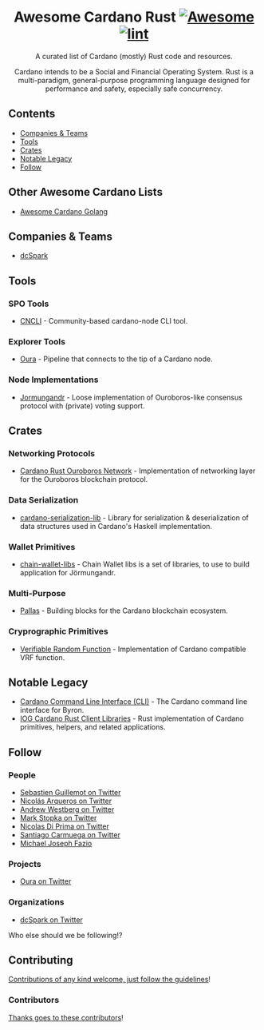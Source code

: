 <div align="center">

<!-- title -->

<!--lint ignore no-dead-urls -->
# Awesome Cardano Rust [![Awesome](https://awesome.re/badge.svg)](https://awesome.re) [![lint](https://github.com/2nd-Layer/awesome-cardano-rust/actions/workflows/lint.yaml/badge.svg)](https://github.com/2nd-Layer/awesome-cardano-rust/actions/workflows/lint.yaml)

<!-- subtitle -->

A curated list of Cardano (mostly) Rust code and resources.

<!-- image -->

<!-- <a href="" target="_blank" rel="noopener noreferrer">
  <img src="" />
</a> -->

<!-- description -->

Cardano intends to be a Social and Financial Operating System. Rust is a multi-paradigm, general-purpose programming language designed for performance and safety, especially safe concurrency.

</div>

<!-- TOC -->

## Contents

- [Companies & Teams](#companies--teams)
- [Tools](#tools)
- [Crates](#crates)
- [Notable Legacy](#notable-legacy)
- [Follow](#follow)

<!-- CONTENT -->

## Other Awesome Cardano Lists
- [Awesome Cardano Golang](https://github.com/2nd-Layer/awesome-cardano-golang)

## Companies & Teams

- [dcSpark](https://dcspark.io/)

## Tools

### SPO Tools
- [CNCLI](https://github.com/AndrewWestberg/cncli) - Community-based cardano-node CLI tool.

### Explorer Tools
- [Oura](https://github.com/txpipe/oura) - Pipeline that connects to the tip of a Cardano node.

### Node Implementations
- [Jormungandr](https://github.com/input-output-hk/jormungandr) - Loose implementation of Ouroboros-like consensus protocol with (private) voting support.

## Crates

### Networking Protocols
- [Cardano Rust Ouroboros Network](https://github.com/2nd-Layer/rust-cardano-ouroboros-network) - Implementation of networking layer for the Ouroboros blockchain protocol.

### Data Serialization
- [cardano-serialization-lib](https://github.com/Emurgo/cardano-serialization-lib) - Library for serialization & deserialization of data structures used in Cardano's Haskell implementation.

### Wallet Primitives
- [chain-wallet-libs](https://github.com/input-output-hk/chain-wallet-libs) - Chain Wallet libs is a set of libraries, to use to build application for Jörmungandr.

### Multi-Purpose
- [Pallas](https://github.com/txpipe/pallas) - Building blocks for the Cardano blockchain ecosystem.

### Cryprographic Primitives
- [Verifiable Random Function](https://github.com/input-output-hk/vrf) - Implementation of Cardano compatible VRF function.

## Notable Legacy
- [Cardano Command Line Interface (CLI)](https://github.com/input-output-hk/cardano-cli) - The Cardano command line interface for Byron.
- [IOG Cardano Rust Client Libraries](https://github.com/input-output-hk/rust-cardano) - Rust implementation of Cardano primitives, helpers, and related applications.

<!-- END CONTENT -->

## Follow

<!-- list people worth following on social sites (Twitter, LinkedIn, GitHub, YouTube etc.) -->

### People
- [Sebastien Guillemot on Twitter](https://twitter.com/SebastienGllmt)
- [Nicolás Arqueros on Twitter](https://twitter.com/NicoArqueros)
- [Andrew Westberg on Twitter](https://twitter.com/amw7)
- [Mark Stopka on Twitter](https://twitter.com/LiberalMark)
- [Nicolas Di Prima on Twitter](https://twitter.com/nicolasdiprima)
- [Santiago Carmuega on Twitter](https://twitter.com/santicarmuega)
- [Michael Joseph Fazio](https://twitter.com/michael_fazio)

### Projects
- [Oura on Twitter](https://twitter.com/Oura_project)

### Organizations
- [dcSpark on Twitter](https://twitter.com/dcspark_io/)

Who else should we be following!?

## Contributing

[Contributions of any kind welcome, just follow the guidelines](contributing.md)!

### Contributors

[Thanks goes to these contributors](https://github.com/2nd-Layer/awesome-cardano-rust/graphs/contributors)!
